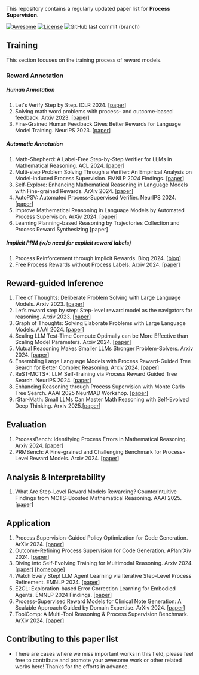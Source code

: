 This repository contains a regularly updated paper list for **Process Supervision**.

[![Awesome](https://awesome.re/badge.svg)](https://awesome.re) [![License](https://img.shields.io/badge/License-Apache_2.0-green.svg)](./LICENSE) ![GitHub last commit (branch)](https://img.shields.io/github/last-commit/hemingkx/SpeculativeDecodingPapers/main?logo=github&color=blue)

## Training

This section focuses on the training process of reward models.

### Reward Annotation

##### Human Annotation

1. Let's Verify Step by Step. ICLR 2024. [[paper](https://aclanthology.org/2024.acl-long.510/)]
2. Solving math word problems with process- and outcome-based feedback. Arxiv 2023. [[paper](https://arxiv.org/abs/2211.14275)]
3. Fine-Grained Human Feedback Gives Better Rewards for Language Model Training. NeurIPS 2023. [[paper](https://arxiv.org/abs/2306.01693)]

##### Automatic Annotation

1. Math-Shepherd: A Label-Free Step-by-Step Verifier for LLMs in Mathematical Reasoning. ACL 2024. [[paper](https://aclanthology.org/2024.acl-long.510/)] 
2. Multi-step Problem Solving Through a Verifier: An Empirical Analysis on Model-induced Process Supervision. EMNLP 2024 Findings. [[paper](https://arxiv.org/abs/2402.02658)] 
3. Self-Explore: Enhancing Mathematical Reasoning in Language Models with Fine-grained Rewards. ArXiv 2024. [[paper](https://arxiv.org/abs/2404.10346)]
4. AutoPSV: Automated Process-Supervised Verifier. NeurIPS 2024. [[paper](https://arxiv.org/abs/2405.16802)]
5. Improve Mathematical Reasoning in Language Models by Automated Process Supervision. ArXiv 2024. [[paper](https://arxiv.org/abs/2406.06592)]
6. Learning Planning-based Reasoning by Trajectories Collection and Process Reward Synthesizing [paper]

##### Implicit PRM (w/o need for explicit reward labels)

1. Process Reinforcement through Implicit Rewards. Blog 2024. [[blog](https://curvy-check-498.notion.site/Process-Reinforcement-through-Implicit-Rewards-15f4fcb9c42180f1b498cc9b2eaf896f)] 
2. Free Process Rewards without Process Labels. Arxiv 2024. [[paper](https://aclanthology.org/2024.acl-long.510/)]

## Reward-guided Inference

1. Tree of Thoughts: Deliberate Problem Solving with Large Language Models. Arxiv 2023. [[paper](https://arxiv.org/abs/2305.10601)]
2. Let’s reward step by step: Step-level reward model as the navigators for reasoning. Arxiv 2023. [[paper](https://arxiv.org/abs/2310.10080)]
3. Graph of Thoughts: Solving Elaborate Problems with Large Language Models. AAAI 2024. [[paper](https://arxiv.org/abs/2308.09687)]
4. Scaling LLM Test-Time Compute Optimally can be More Effective than Scaling Model Parameters. Arxiv 2024. [[paper](http://arxiv.org/abs/2408.03314)]
5. Mutual Reasoning Makes Smaller LLMs Stronger Problem-Solvers. Arxiv 2024. [[paper](https://arxiv.org/abs/2408.06195)]
6. Ensembling Large Language Models with Process Reward-Guided Tree Search for Better Complex Reasoning. Arxiv 2024. [[paper](https://arxiv.org/pdf/2412.15797)]
7. ReST-MCTS*: LLM Self-Training via Process Reward Guided Tree Search. NeurIPS 2024. [[paper](https://arxiv.org/abs/2406.03816)]
8. Enhancing Reasoning through Process Supervision with Monte Carlo Tree Search. AAAI 2025 NeurMAD Workshop. [[paper](https://arxiv.org/abs/2501.01478)]
9. rStar-Math: Small LLMs Can Master Math Reasoning with Self-Evolved Deep Thinking. Arxiv 2025.[[paper](https://arxiv.org/pdf/2501.04519)]

## Evaluation

1. ProcessBench: Identifying Process Errors in Mathematical Reasoning. Arxiv 2024. [[paper](https://arxiv.org/pdf/2412.06559)]
2. PRMBench: A Fine-grained and Challenging Benchmark for Process-Level Reward Models. Arxiv 2024. [[paper](https://arxiv.org/pdf/2501.03124)]

## Analysis & Interpretability

1. What Are Step-Level Reward Models Rewarding? Counterintuitive Findings from MCTS-Boosted Mathematical Reasoning. AAAI 2025. [[paper](https://arxiv.org/pdf/2412.15904)]

## Application

1. Process Supervision-Guided Policy Optimization for Code Generation. ArXiv 2024. [[paper](https://arxiv.org/abs/2410.17621)]
2. Outcome-Refining Process Supervision for Code Generation. APlanrXiv 2024. [[paper](https://arxiv.org/abs/2412.15118)]
3. Diving into Self-Evolving Training for Multimodal Reasoning. Arxiv 2024. [[paper](https://arxiv.org/pdf/2412.17451)] [[homepage](https://mstar-lmm.github.io/)]
4. Watch Every Step! LLM Agent Learning via Iterative Step-Level Process Refinement. EMNLP 2024. [[paper](https://aclanthology.org/2024.emnlp-main.93.pdf)]
5. E2CL: Exploration-based Error Correction Learning for Embodied Agents. EMNLP 2024 Findings. [[paper](https://aclanthology.org/2024.findings-emnlp.448/)]
6. Process-Supervised Reward Models for Clinical Note Generation: A Scalable Approach Guided by Domain Expertise. ArXiv 2024. [[paper](https://arxiv.org/abs/2412.12583)]
7. ToolComp: A Multi-Tool Reasoning & Process Supervision Benchmark. ArXiv 2024. [[paper](https://arxiv.org/abs/2501.01290)]

## Contributing to this paper list

-  There are cases where we miss important works in this field, please feel free to contribute and promote your awesome work or other related works here! Thanks for the efforts in advance.


